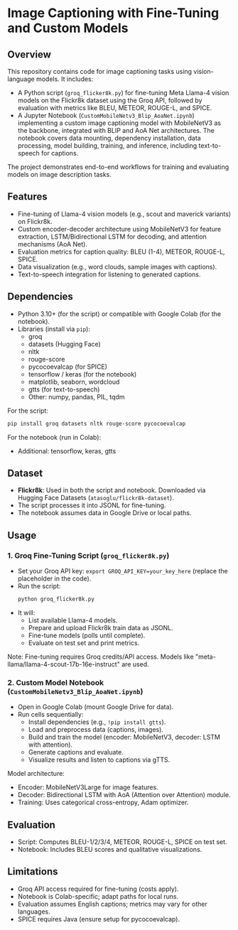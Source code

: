 # Image Captioning with Fine-Tuning and Custom Models

## Overview
This repository contains code for image captioning tasks using vision-language models. It includes:
- A Python script (`groq_flicker8k.py`) for fine-tuning Meta Llama-4 vision models on the Flickr8k dataset using the Groq API, followed by evaluation with metrics like BLEU, METEOR, ROUGE-L, and SPICE.
- A Jupyter Notebook (`CustomMobileNetv3_Blip_AoaNet.ipynb`) implementing a custom image captioning model with MobileNetV3 as the backbone, integrated with BLIP and AoA Net architectures. The notebook covers data mounting, dependency installation, data processing, model building, training, and inference, including text-to-speech for captions.

The project demonstrates end-to-end workflows for training and evaluating models on image description tasks.

## Features
- Fine-tuning of Llama-4 vision models (e.g., scout and maverick variants) on Flickr8k.
- Custom encoder-decoder architecture using MobileNetV3 for feature extraction, LSTM/Bidirectional LSTM for decoding, and attention mechanisms (AoA Net).
- Evaluation metrics for caption quality: BLEU (1-4), METEOR, ROUGE-L, SPICE.
- Data visualization (e.g., word clouds, sample images with captions).
- Text-to-speech integration for listening to generated captions.

## Dependencies
- Python 3.10+ (for the script) or compatible with Google Colab (for the notebook).
- Libraries (install via `pip`):
  - groq
  - datasets (Hugging Face)
  - nltk
  - rouge-score
  - pycocoevalcap (for SPICE)
  - tensorflow / keras (for the notebook)
  - matplotlib, seaborn, wordcloud
  - gtts (for text-to-speech)
  - Other: numpy, pandas, PIL, tqdm

For the script:
```bash
pip install groq datasets nltk rouge-score pycocoevalcap
```

For the notebook (run in Colab):
- Additional: tensorflow, keras, gtts

## Dataset
- **Flickr8k**: Used in both the script and notebook. Downloaded via Hugging Face Datasets (`atasoglu/flickr8k-dataset`).
- The script processes it into JSONL for fine-tuning.
- The notebook assumes data in Google Drive or local paths.

## Usage

### 1. Groq Fine-Tuning Script (`groq_flicker8k.py`)
- Set your Groq API key: `export GROQ_API_KEY=your_key_here` (replace the placeholder in the code).
- Run the script:
  ```bash
  python groq_flicker8k.py
  ```
- It will:
  - List available Llama-4 models.
  - Prepare and upload Flickr8k train data as JSONL.
  - Fine-tune models (polls until complete).
  - Evaluate on test set and print metrics.

Note: Fine-tuning requires Groq credits/API access. Models like "meta-llama/llama-4-scout-17b-16e-instruct" are used.

### 2. Custom Model Notebook (`CustomMobileNetv3_Blip_AoaNet.ipynb`)
- Open in Google Colab (mount Google Drive for data).
- Run cells sequentially:
  - Install dependencies (e.g., `!pip install gtts`).
  - Load and preprocess data (captions, images).
  - Build and train the model (encoder: MobileNetV3, decoder: LSTM with attention).
  - Generate captions and evaluate.
  - Visualize results and listen to captions via gTTS.

Model architecture:
- Encoder: MobileNetV3Large for image features.
- Decoder: Bidirectional LSTM with AoA (Attention over Attention) module.
- Training: Uses categorical cross-entropy, Adam optimizer.

## Evaluation
- Script: Computes BLEU-1/2/3/4, METEOR, ROUGE-L, SPICE on test set.
- Notebook: Includes BLEU scores and qualitative visualizations.

## Limitations
- Groq API access required for fine-tuning (costs apply).
- Notebook is Colab-specific; adapt paths for local runs.
- Evaluation assumes English captions; metrics may vary for other languages.
- SPICE requires Java (ensure setup for pycocoevalcap).
